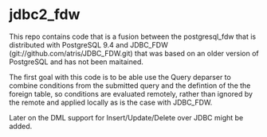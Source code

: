 # jdbc2_fdw
This repo contains code that is a fusion between the postgresql_fdw that is distributed with PostgreSQL 9.4 and
JDBC_FDW (git://github.com/atris/JDBC_FDW.git) that was based on an older version of PostgreSQL and has not been
maitained.

The first goal with this code is to be able use the Query deparser to combine conditions from the submitted query and the
defintion of the the foreign table, so conditions are evaluated remotely, rather than ignored by the remote and applied
locally as is the case with JDBC_FDW.

Later on the DML support for Insert/Update/Delete over JDBC might be added.
